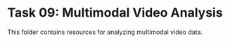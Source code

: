 # Task 09: Multimodal Video Analysis

This folder contains resources for analyzing multimodal video data.
